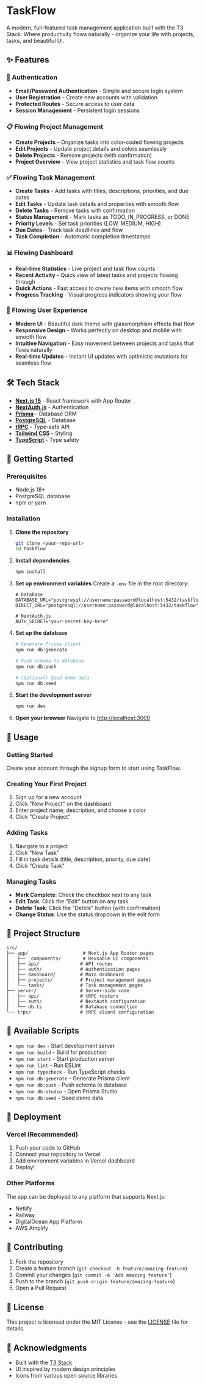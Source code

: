 # TaskFlow

A modern, full-featured task management application built with the T3 Stack. Where productivity flows naturally - organize your life with projects, tasks, and beautiful UI.

## ✨ Features

### 🔐 Authentication

- **Email/Password Authentication** - Simple and secure login system
- **User Registration** - Create new accounts with validation
- **Protected Routes** - Secure access to user data
- **Session Management** - Persistent login sessions

### 📋 Flowing Project Management

- **Create Projects** - Organize tasks into color-coded flowing projects
- **Edit Projects** - Update project details and colors seamlessly
- **Delete Projects** - Remove projects (with confirmation)
- **Project Overview** - View project statistics and task flow counts

### ✅ Flowing Task Management

- **Create Tasks** - Add tasks with titles, descriptions, priorities, and due dates
- **Edit Tasks** - Update task details and properties with smooth flow
- **Delete Tasks** - Remove tasks with confirmation
- **Status Management** - Mark tasks as TODO, IN_PROGRESS, or DONE
- **Priority Levels** - Set task priorities (LOW, MEDIUM, HIGH)
- **Due Dates** - Track task deadlines and flow
- **Task Completion** - Automatic completion timestamps

### 📊 Flowing Dashboard

- **Real-time Statistics** - Live project and task flow counts
- **Recent Activity** - Quick view of latest tasks and projects flowing through
- **Quick Actions** - Fast access to create new items with smooth flow
- **Progress Tracking** - Visual progress indicators showing your flow

### 🎨 Flowing User Experience

- **Modern UI** - Beautiful dark theme with glassmorphism effects that flow
- **Responsive Design** - Works perfectly on desktop and mobile with smooth flow
- **Intuitive Navigation** - Easy movement between projects and tasks that flows naturally
- **Real-time Updates** - Instant UI updates with optimistic mutations for seamless flow

## 🛠️ Tech Stack

- **[Next.js 15](https://nextjs.org)** - React framework with App Router
- **[NextAuth.js](https://next-auth.js.org)** - Authentication
- **[Prisma](https://prisma.io)** - Database ORM
- **[PostgreSQL](https://postgresql.org)** - Database
- **[tRPC](https://trpc.io)** - Type-safe API
- **[Tailwind CSS](https://tailwindcss.com)** - Styling
- **[TypeScript](https://typescriptlang.org)** - Type safety

## 🚀 Getting Started

### Prerequisites

- Node.js 18+
- PostgreSQL database
- npm or yarn

### Installation

1. **Clone the repository**

   ```bash
   git clone <your-repo-url>
   cd taskflow
   ```

2. **Install dependencies**

   ```bash
   npm install
   ```

3. **Set up environment variables**
   Create a `.env` file in the root directory:

   ```env
   # Database
   DATABASE_URL="postgresql://username:password@localhost:5432/taskflow"
   DIRECT_URL="postgresql://username:password@localhost:5432/taskflow"

   # NextAuth.js
   AUTH_SECRET="your-secret-key-here"
   ```

4. **Set up the database**

   ```bash
   # Generate Prisma client
   npm run db:generate

   # Push schema to database
   npm run db:push

   # (Optional) Seed demo data
   npm run db:seed
   ```

5. **Start the development server**

   ```bash
   npm run dev
   ```

6. **Open your browser**
   Navigate to [http://localhost:3000](http://localhost:3000)

## 📱 Usage

### Getting Started

Create your account through the signup form to start using TaskFlow.

### Creating Your First Project

1. Sign up for a new account
2. Click "New Project" on the dashboard
3. Enter project name, description, and choose a color
4. Click "Create Project"

### Adding Tasks

1. Navigate to a project
2. Click "New Task"
3. Fill in task details (title, description, priority, due date)
4. Click "Create Task"

### Managing Tasks

- **Mark Complete**: Check the checkbox next to any task
- **Edit Task**: Click the "Edit" button on any task
- **Delete Task**: Click the "Delete" button (with confirmation)
- **Change Status**: Use the status dropdown in the edit form

## 📁 Project Structure

```
src/
├── app/                    # Next.js App Router pages
│   ├── _components/        # Reusable UI components
│   ├── api/               # API routes
│   ├── auth/              # Authentication pages
│   ├── dashboard/         # Main dashboard
│   ├── projects/          # Project management pages
│   └── tasks/             # Task management pages
├── server/                # Server-side code
│   ├── api/               # tRPC routers
│   ├── auth/              # NextAuth configuration
│   └── db.ts              # Database connection
└── trpc/                  # tRPC client configuration
```

## 🔧 Available Scripts

- `npm run dev` - Start development server
- `npm run build` - Build for production
- `npm run start` - Start production server
- `npm run lint` - Run ESLint
- `npm run typecheck` - Run TypeScript checks
- `npm run db:generate` - Generate Prisma client
- `npm run db:push` - Push schema to database
- `npm run db:studio` - Open Prisma Studio
- `npm run db:seed` - Seed demo data

## 🚀 Deployment

### Vercel (Recommended)

1. Push your code to GitHub
2. Connect your repository to Vercel
3. Add environment variables in Vercel dashboard
4. Deploy!

### Other Platforms

The app can be deployed to any platform that supports Next.js:

- Netlify
- Railway
- DigitalOcean App Platform
- AWS Amplify

## 🤝 Contributing

1. Fork the repository
2. Create a feature branch (`git checkout -b feature/amazing-feature`)
3. Commit your changes (`git commit -m 'Add amazing feature'`)
4. Push to the branch (`git push origin feature/amazing-feature`)
5. Open a Pull Request

## 📄 License

This project is licensed under the MIT License - see the [LICENSE](LICENSE) file for details.

## 🙏 Acknowledgments

- Built with the [T3 Stack](https://create.t3.gg/)
- UI inspired by modern design principles
- Icons from various open source libraries
